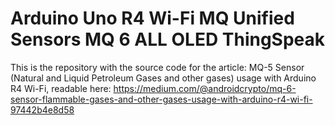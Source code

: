 # Arduino Uno R4 Wi-Fi MQ Unified Sensors MQ 6 ALL OLED ThingSpeak

This is the repository with the source code for the article: MQ-5 Sensor (Natural and Liquid Petroleum Gases and other gases) usage with Arduino R4 Wi-Fi, readable here: https://medium.com/@androidcrypto/mq-6-sensor-flammable-gases-and-other-gases-usage-with-arduino-r4-wi-fi-97442b4e8d58
